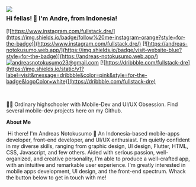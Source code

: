 <img align='left' src="https://github-readme-stats.vercel.app/api?username=fullstack-dre&show_icons=true&theme=radical">

### Hi fellas! 👋  I'm Andre, from Indonesia!

[![https://www.instagram.com/fullstack.dre/](https://img.shields.io/badge/follow%20me-instagram-orange?style=for-the-badge)](https://www.instagram.com/fullstack.dre/)
[![https://andreas-notokusumo.web.app/](https://img.shields.io/badge/visit-website-blue?style=for-the-badge)](https://andreas-notokusumo.web.app/)
[![andreasnotokusumo23@gmail.com](https://img.shields.io/static/v1?label=email&message=me&color=green&logo=gmail&style=for-the-badge&logoColor=white)](mailto:andreasnotokusumo23@gmail.com)
[![https://dribbble.com/fullstack-dre](https://img.shields.io/static/v1?label=visit&message=dribbble&color=pink&style=for-the-badge&logoColor=white)](https://dribbble.com/fullstack-dre)

&nbsp;

👨‍💻 Ordinary highschooler with Mobile-Dev and UI/UX Obsession. Find several mobile-dev projects here on my Github.

**About Me**

&nbsp;Hi there! I'm Andreas Notokusumo 👋
An Indonesia-based mobile-apps developer, front-end developer, and UI/UX enthusiast. I'm quietly confident in my diverse skills, ranging from graphic design, UI design, Flutter, HTML, CSS, Javascript, and few others. Aided with serious passion, well-organized, and creative personality, I'm able to produce a well-crafted app, with an intuitive and remarkable user experience. I'm greatly interested in mobile apps development, UI design, and the front-end spectrum. Whack the button below to get in touch with me!


